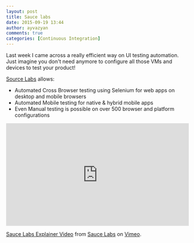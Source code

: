 ```yaml
---
layout: post
title: Sauce labs
date: 2015-09-19 13:44
author: ayvazyan
comments: true
categories: [Continuous Integration]
---
```

Last week I came across a really efficient way on UI testing automation.
Just imagine you don't need anymore to configure all those VMs and devices to test your product!

<a href="https://saucelabs.com/">Source Labs</a> allows:
<ul>
	<li><span style="line-height: 14px;">Automated Cross Browser testing using Selenium for web apps on desktop and mobile browsers</span></li>
	<li>Automated Mobile testing for native &amp; hybrid mobile apps</li>
	<li>Even Manual testing is possible on over 500 browser and platform configurations</li>
</ul>

<!--more-->

<iframe style="line-height: 1.71429; font-size: 1rem;" src="https://player.vimeo.com/video/125288126?title=0&amp;byline=0&amp;portrait=0" height="281" width="500" allowfullscreen="" frameborder="0"></iframe>



<a href="https://vimeo.com/125288126">Sauce Labs Explainer Video</a> from <a href="https://vimeo.com/user39343807">Sauce Labs</a> on <a href="https://vimeo.com">Vimeo</a>.
